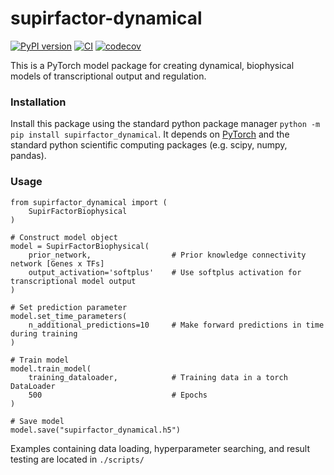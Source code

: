 # supirfactor-dynamical

[![PyPI version](https://badge.fury.io/py/supirfactor-dynamical.svg)](https://badge.fury.io/py/supirfactor-dynamical)
[![CI](https://github.com/GreshamLab/supirfactor-dynamical/actions/workflows/python-package.yml/badge.svg)](https://github.com/GreshamLab/supirfactor-dynamical/actions/workflows/python-package.yml/)
[![codecov](https://codecov.io/gh/GreshamLab/supirfactor-dynamical/branch/main/graph/badge.svg)](https://codecov.io/gh/GreshamLab/supirfactor-dynamical)

This is a PyTorch model package for creating dynamical, biophysical models of
transcriptional output and regulation.

### Installation

Install this package using the standard python package manager `python -m pip install supirfactor_dynamical`.
It depends on [PyTorch](https://pytorch.org/get-started/locally/) and the standard python scientific computing
packages (e.g. scipy, numpy, pandas).

### Usage

```
from supirfactor_dynamical import (
    SupirFactorBiophysical
)

# Construct model object
model = SupirFactorBiophysical(
    prior_network,                  # Prior knowledge connectivity network [Genes x TFs]
    output_activation='softplus'    # Use softplus activation for transcriptional model output
)

# Set prediction parameter
model.set_time_parameters(
    n_additional_predictions=10     # Make forward predictions in time during training
)

# Train model
model.train_model(
    training_dataloader,            # Training data in a torch DataLoader
    500                             # Epochs
)

# Save model
model.save("supirfactor_dynamical.h5")
```

Examples containing data loading, hyperparameter searching, and result testing are located in `./scripts/`
